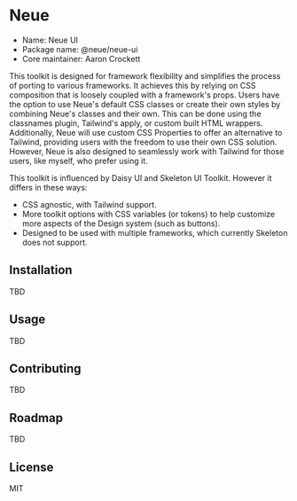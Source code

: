# Neue

- Name: Neue UI
- Package name: @neue/neue-ui
- Core maintainer: Aaron Crockett

This toolkit is designed for framework flexibility and simplifies the process of porting to various frameworks. It achieves this by relying on CSS composition that is loosely coupled with a framework's props. Users have the option to use Neue's default CSS classes or create their own styles by combining Neue's classes and their own. This can be done using the classnames plugin, Tailwind's apply, or custom built HTML wrappers. Additionally, Neue will use custom CSS Properties to offer an alternative to Tailwind, providing users with the freedom to use their own CSS solution. However, Neue is also designed to seamlessly work with Tailwind for those users, like myself, who prefer using it.

This toolkit is influenced by Daisy UI and Skeleton UI Toolkit. However it differs in these ways:

- CSS agnostic, with Tailwind support.
- More toolkit options with CSS variables (or tokens) to help customize more aspects of the Design system (such as buttons).
- Designed to be used with multiple frameworks, which currently Skeleton does not support.

## Installation

TBD

## Usage

TBD

## Contributing

TBD

## Roadmap

TBD

## License

MIT
